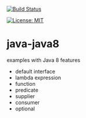 [![Build Status](https://travis-ci.com/claudioaltamura/java-java8.svg?branch=master)](https://travis-ci.com/github/claudioaltamura/java-java8)

[![License: MIT](https://img.shields.io/badge/License-MIT-yellow.svg)](https://opensource.org/licenses/MIT)

# java-java8
examples with Java 8 features

* default interface
* lambda expression
* function
* predicate
* supplier
* consumer
* optional

